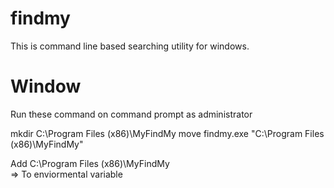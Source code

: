 # findmy
This is command line based searching utility for windows.

# Window

Run these command on command prompt as administrator

mkdir C:\Program Files (x86)\MyFindMy
move findmy.exe "C:\Program Files (x86)\MyFindMy\"

Add C:\Program Files (x86)\MyFindMy\
  => To enviormental variable
